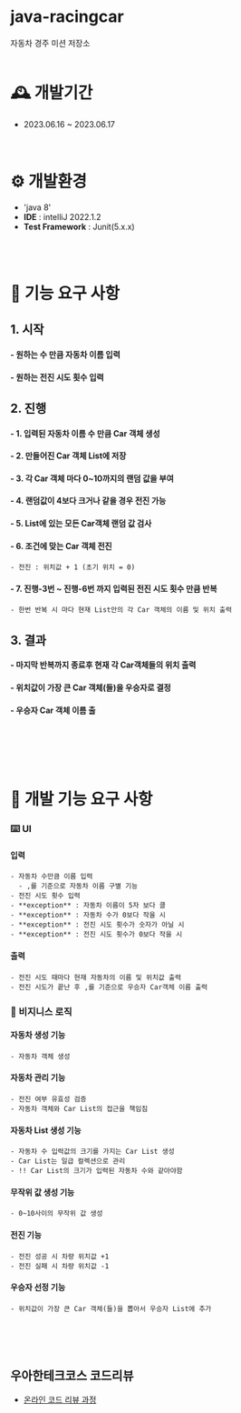 # java-racingcar

자동차 경주 미션 저장소
<br>
<br>

# 🕰️ 개발기간
* 2023.06.16 ~ 2023.06.17
<br>


# ⚙️ 개발환경
- 'java 8'
- **IDE** : intelliJ 2022.1.2
- **Test Framework** : Junit(5.x.x)
  
<br>
<br>

# 📌 기능 요구 사항
## 1. 시작
  #### - 원하는 수 만큼 자동차 이름 입력
  #### - 원하는 전진 시도 횟수 입력
## 2. 진행
  #### - 1. 입력된 자동차 이름 수 만큼 Car 객체 생성
  #### - 2. 만들어진 Car 객체 List에 저장
  #### - 3. 각 Car 객체 마다 0~10까지의 랜덤 값을 부여
  #### - 4. 랜덤값이 4보다 크거나 같을 경우 전진 가능
  #### - 5. List에 있는 모든 Car객체 랜덤 값 검사
  #### - 6. 조건에 맞는 Car 객체 전진
    - 전진 : 위치값 + 1 (초기 위치 = 0)  
  #### - 7. 진행-3번 ~ 진행-6번 까지 입력된 전진 시도 횟수 만큼 반복
    - 한번 반복 시 마다 현재 List안의 각 Car 객체의 이름 및 위치 출력
## 3. 결과
  #### - 마지막 반복까지 종료후 현재 각 Car객체들의 위치 출력
  #### - 위치값이 가장 큰 Car 객체(들)을 우승자로 결정
  #### - 우승자 Car 객체 이름 출
  
<br>
<br>
<br>
<br>

# 📌 개발 기능 요구 사항

### ⌨️ UI
  #### 입력
    - 자동차 수만큼 이름 입력
      - ,를 기준으로 자동차 이름 구별 기능
    - 전진 시도 횟수 입력
    - **exception** : 자동차 이름이 5자 보다 클 
    - **exception** : 자동차 수가 0보다 작을 시
    - **exception** : 전진 시도 횟수가 숫자가 아닐 시
    - **exception** : 전진 시도 횟수가 0보다 작을 시

  #### 출력
    - 전진 시도 때마다 현재 자동차의 이름 및 위치값 출력
    - 전진 시도가 끝난 후 ,를 기준으로 우승자 Car객체 이름 출력
    
### 🧾 비지니스 로직
  #### 자동차 생성 기능
    - 자동차 객체 생성
  #### 자동차 관리 기능
    - 전진 여부 유효성 검증
    - 자동차 객체와 Car List의 접근을 책임짐
  #### 자동차 List 생성 기능
    - 자동차 수 입력값의 크기를 가지는 Car List 생성
    - Car List는 일급 컬렉션으로 관리
    - !! Car List의 크기가 입력된 자동차 수와 같아야함
  #### 무작위 값 생성 기능
    - 0~10사이의 무작위 값 생성
  #### 전진 기능
    - 전진 성공 시 차량 위치값 +1
    - 전진 실패 시 차량 위치값 -1
  #### 우승자 선정 기능
    - 위치값이 가장 큰 Car 객체(들)을 뽑아서 우승자 List에 추가


<br>
<br>
<br>

## 우아한테크코스 코드리뷰

- [온라인 코드 리뷰 과정](https://github.com/woowacourse/woowacourse-docs/blob/master/maincourse/README.md)
